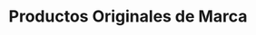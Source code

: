 ---
title: "Productos Originales de Marca"
url: /santa-tecla/productos-originales-de-marca/
shop: general
---